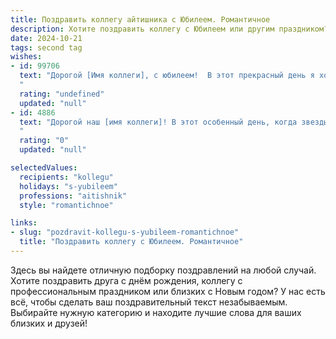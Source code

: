 ```yaml
---
title: Поздравить коллегу айтишника с Юбилеем. Романтичное
description: Хотите поздравить коллегу с Юбилеем или другим праздником? Наш ИИ создаст незабываемое поздравление, а вы обязательно выделитесь среди других.  
date: 2024-10-21
tags: second tag
wishes:
- id: 99706
  text: "Дорогой [Имя коллеги], с юбилеем!  В этот прекрасный день я хочу признаться, что восхищаюсь твоим талантом и целеустремлённостью, твоей способностью творить чудеса в мире цифровых технологий.  Ты – настоящий волшебник кода,  умеющий создавать не просто программы, а целые вселенные, наполненные красотой и гармонией. Пусть твоя жизнь будет такой же яркой и вдохновляющей, как твой код, полный новых идей и свершений.  Счастья тебе, любви и  всего самого наилучшего!
  "
  rating: "undefined"
  updated: "null"
- id: 4886
  text: "Дорогой наш [имя коллеги]! В этот особенный день, когда звезды цифрового мира складываются в честь твоего юбилея, позволь нам выразить свое восхищение твоим талантом и преданностью миру IT. Ты, словно волшебник, оживляешь код, создавая удивительные вещи. Пусть в твоей жизни всегда будет место для новых побед и открытий, а вдохновение не покидает тебя никогда. С праздником!
  "
  rating: "0"
  updated: "null"

selectedValues:
  recipients: "kollegu"
  holidays: "s-yubileem"
  professions: "aitishnik"
  style: "romantichnoe"

links:
- slug: "pozdravit-kollegu-s-yubileem-romantichnoe"
  title: "Поздравить коллегу с Юбилеем. Романтичное"
---
```


Здесь вы найдете отличную подборку поздравлений на любой случай. 
Хотите поздравить друга с днём рождения, коллегу с профессиональным праздником или близких с Новым годом? У нас есть всё, чтобы сделать ваш поздравительный текст незабываемым. Выбирайте нужную категорию и находите лучшие слова для ваших близких и друзей!
